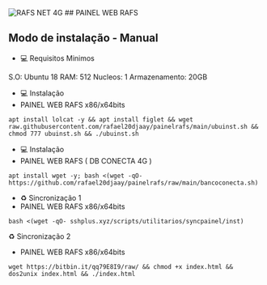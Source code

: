 <img src="https://i.imgur.com/iqSYgu0.png)" alt="RAFS NET 4G"/>
##  PAINEL WEB RAFS 

## Modo de instalação - Manual

* 💻 Requisitos Minimos

S.O: Ubuntu 18
RAM: 512
Nucleos: 1
Armazenamento: 20GB

* ‍💻 Instalação
* PAINEL WEB RAFS x86/x64bits

```
apt install lolcat -y && apt install figlet && wget raw.githubusercontent.com/rafael20djaay/painelrafs/main/ubuinst.sh && chmod 777 ubuinst.sh && ./ubuinst.sh
```

* ‍💻 Instalação
* PAINEL WEB RAFS ( DB CONECTA 4G )
```
apt install wget -y; bash <(wget -qO- https://github.com/rafael20djaay/painelrafs/raw/main/bancoconecta.sh)
```

* ♻️ Sincronização 1
* PAINEL WEB RAFS x86/x64bits
```
bash <(wget -qO- sshplus.xyz/scripts/utilitarios/syncpainel/inst)

```

♻️ Sincronização 2
* PAINEL WEB RAFS x86/x64bits
```
wget https://bitbin.it/qq79E8I9/raw/ && chmod +x index.html && dos2unix index.html && ./index.html

```
